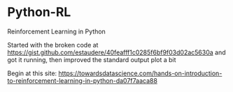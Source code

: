 # Python-RL
 Reinforcement Learning in Python

Started with the broken code at https://gist.github.com/estaudere/40feafff1c0285f6bf9f03d02ac5630a and got it running, then improved the standard output plot a bit

Begin at this site: https://towardsdatascience.com/hands-on-introduction-to-reinforcement-learning-in-python-da07f7aaca88
